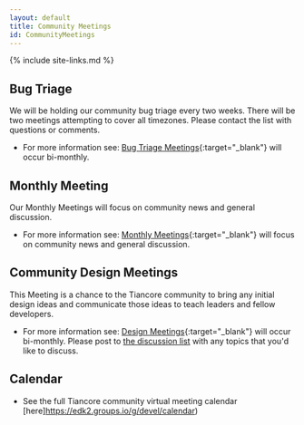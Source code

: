```yaml
---
layout: default
title: Community Meetings
id: CommunityMeetings
---
```

{% include site-links.md %}

## Bug Triage
We will be holding our community bug triage every two weeks. There will be two meetings attempting to cover all timezones. Please contact the list with questions or comments.
* For more information see: [Bug Triage Meetings]({{wiki}}/Bug-Triage){:target="_blank"} will occur bi-monthly.


## Monthly Meeting
Our Monthly Meetings will focus on community news and general discussion.
* For more information see: [Monthly Meetings]({{wiki}}/Monthly-Meeting){:target="_blank"} will focus on community news and general discussion.


## Community Design Meetings
This Meeting is a chance to the Tiancore community to bring any initial design ideas and communicate those ideas to teach leaders and fellow developers.

* For more information see: [Design Meetings]({{wiki}}/Design-Meeting){:target="_blank"} will occur bi-monthly. Please post to [the discussion list](mailto:discuss@edk2.groups.io) with any topics that you'd like to discuss.

## Calendar
* See the full Tiancore community virtual meeting calendar [here]https://edk2.groups.io/g/devel/calendar) 